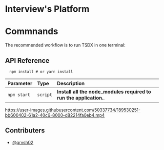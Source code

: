 # Interview's Platform

# Commnands

The recommended workflow is to run TSDX in one terminal:



## API Reference



```
  npm install # or yarn install
```

| Parameter | Type     | Description                                                        |
| :-------- | :------- |:-------------------------------------------------------------------|
| `npm start` | `script` | **Install all the node_modules required to run the application.**. |



https://user-images.githubusercontent.com/50337734/189530251-bb600402-61a2-40c6-8000-d82214fa0eb4.mp4




## Contributers

- [@grvsh02](https://github.com/grvsh02)



